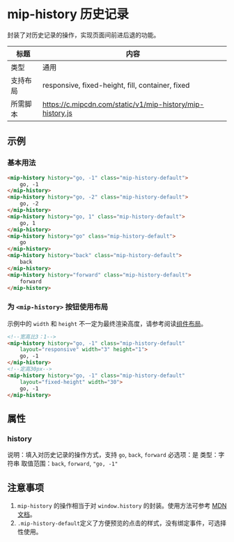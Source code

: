 # mip-history 历史记录

封装了对历史记录的操作，实现页面间前进后退的功能。

标题|内容
----|----
类型|通用
支持布局|responsive, fixed-height, fill, container, fixed
所需脚本|https://c.mipcdn.com/static/v1/mip-history/mip-history.js

## 示例

### 基本用法
```html
<mip-history history="go, -1" class="mip-history-default">
	go, -1
</mip-history>
<mip-history history="go, -2" class="mip-history-default">
	go, -2
</mip-history>
<mip-history history="go, 1" class="mip-history-default">
	go, 1
</mip-history>
<mip-history history="go" class="mip-history-default">
	go
</mip-history>
<mip-history history="back" class="mip-history-default">
	back
</mip-history>
<mip-history history="forward" class="mip-history-default">
	forward
</mip-history>
```

### 为 `<mip-history>` 按钮使用布局

示例中的 `width` 和 `height` 不一定为最终渲染高度，请参考阅读[组件布局](../layout.md)。

```html
<!--宽高比3：1-->
<mip-history history="go, -1" class="mip-history-default"
	layout="responsive" width="3" height="1">
	go, -1
</mip-history>
<!--定高30px-->
<mip-history history="go, -1" class="mip-history-default"
	layout="fixed-height" width="30">
	go, -1
</mip-history>
```

## 属性

### history

说明：填入对历史记录的操作方式，支持 `go`, `back`, `forward`
必选项：是
类型：字符串
取值范围：`back`, `forward`, `"go, -1"`

## 注意事项
1. `mip-history` 的操作相当于对 `window.history` 的封装。使用方法可参考 [MDN 文档](https://developer.mozilla.org/zh-CN/docs/Web/API/History)。
2. `.mip-history-default`定义了方便预览的点击的样式，没有绑定事件，可选择性使用。
